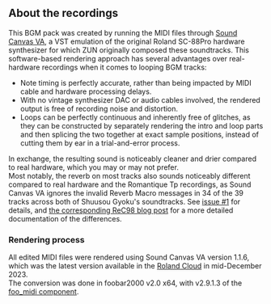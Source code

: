 
## About the recordings

This BGM pack was created by running the MIDI files through [Sound Canvas VA](https://www.roland.com/global/products/rc_sound_canvas_va/features/), a VST emulation of the original Roland SC-88Pro hardware synthesizer for which ZUN originally composed these soundtracks. This software-based rendering approach has several advantages over real-hardware recordings when it comes to looping BGM tracks:

* Note timing is perfectly accurate, rather than being impacted by MIDI cable and hardware processing delays.
* With no vintage synthesizer DAC or audio cables involved, the rendered output is free of recording noise and distortion.
* Loops can be perfectly continuous and inherently free of glitches, as they can be constructed by separately rendering the intro and loop parts and then splicing the two together at exact sample positions, instead of cutting them by ear in a trial-and-error process.

In exchange, the resulting sound is noticeably cleaner and drier compared to real hardware, which you may or may not prefer.\
Most notably, the reverb on most tracks also sounds noticeably different compared to real hardware and the Romantique Tp recordings, as Sound Canvas VA ignores the invalid Reverb Macro messages in 34 of the 39 tracks across both of Shuusou Gyoku's soundtracks. See [issue #1](https://github.com/nmlgc/BGMPacks/issues/1) for details, and [the corresponding ReC98 blog post](https://rec98.nmlgc.net/blog/2024-03-09) for a more detailed documentation of the differences.

### Rendering process

All edited MIDI files were rendered using Sound Canvas VA version 1.1.6, which was the latest version available in the [Roland Cloud](https://www.rolandcloud.com/) in mid-December 2023.\
The conversion was done in foobar2000 v2.0 x64, with v2.9.1.3 of the [foo_midi component](https://github.com/stuerp/foo_midi).
